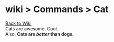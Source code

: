 # wiki > Commands > Cat

[Back to Wiki](wiki)<br>
Cats are awesome. Cool.
<br>
Also, **Cats are *better* than dogs.**

